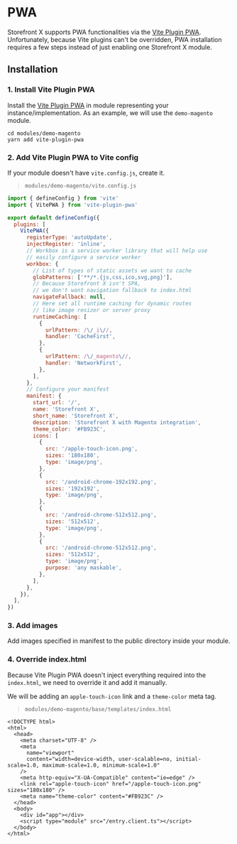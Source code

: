 # PWA

Storefront X supports PWA functionalities via the [Vite Plugin PWA](https://vite-plugin-pwa.netlify.app). Unfortunately, because Vite plugins can't be overridden, PWA installation requires a few steps instead of just enabling one Storefront X module.

## Installation

### 1. Install Vite Plugin PWA

Install the [Vite Plugin PWA](https://vite-plugin-pwa.netlify.app) in module representing your instance/implementation. As an example, we will use the `demo-magento` module.

```
cd modules/demo-magento
yarn add vite-plugin-pwa
```

### 2. Add Vite Plugin PWA to Vite config

If your module doesn't have `vite.config.js`, create it.

> `modules/demo-magento/vite.config.js`

```js
import { defineConfig } from 'vite'
import { VitePWA } from 'vite-plugin-pwa'

export default defineConfig({
  plugins: [
    VitePWA({
      registerType: 'autoUpdate',
      injectRegister: 'inline',
      // Workbox is a service worker library that will help use
      // easily configure a service worker
      workbox: {
        // List of types of static assets we want to cache
        globPatterns: ['**/*.{js,css,ico,svg,png}'],
        // Because Storefront X isn't SPA,
        // we don't want navigation fallback to index.html
        navigateFallback: null,
        // Here set all runtime caching for dynamic routes
        // like image resizer or server proxy
        runtimeCaching: [
          {
            urlPattern: /\/_i\//,
            handler: 'CacheFirst',
          },
          {
            urlPattern: /\/_magento\//,
            handler: 'NetworkFirst',
          },
        ],
      },
      // Configure your manifest
      manifest: {
        start_url: '/',
        name: 'Storefront X',
        short_name: 'Storefront X',
        description: 'Storefront X with Magento integration',
        theme_color: '#FB923C',
        icons: [
          {
            src: '/apple-touch-icon.png',
            sizes: '180x180',
            type: 'image/png',
          },
          {
            src: '/android-chrome-192x192.png',
            sizes: '192x192',
            type: 'image/png',
          },
          {
            src: '/android-chrome-512x512.png',
            sizes: '512x512',
            type: 'image/png',
          },
          {
            src: '/android-chrome-512x512.png',
            sizes: '512x512',
            type: 'image/png',
            purpose: 'any maskable',
          },
        ],
      },
    }),
  ],
})
```

### 3. Add images

Add images specified in manifest to the public directory inside your module.

### 4. Override index.html

Because Vite Plugin PWA doesn't inject everything required into the `index.html`, we need to override it and add it manually.

We will be adding an `apple-touch-icon` link and a `theme-color` meta tag.

> `modules/demo-magento/base/templates/index.html`

```html{10,11}
<!DOCTYPE html>
<html>
  <head>
    <meta charset="UTF-8" />
    <meta
      name="viewport"
      content="width=device-width, user-scalable=no, initial-scale=1.0, maximum-scale=1.0, minimum-scale=1.0"
    />
    <meta http-equiv="X-UA-Compatible" content="ie=edge" />
    <link rel="apple-touch-icon" href="/apple-touch-icon.png" sizes="180x180" />
    <meta name="theme-color" content="#FB923C" />
  </head>
  <body>
    <div id="app"></div>
    <script type="module" src="/entry.client.ts"></script>
  </body>
</html>
```
